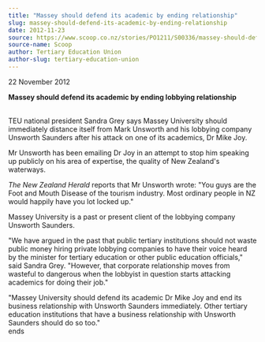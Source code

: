 ```yaml
---
title: "Massey should defend its academic by ending relationship"
slug: massey-should-defend-its-academic-by-ending-relationship
date: 2012-11-23
source: https://www.scoop.co.nz/stories/PO1211/S00336/massey-should-defend-its-academic-by-ending-relationship.htm
source-name: Scoop
author: Tertiary Education Union
author-slug: tertiary-education-union
---
```


<p>22 November 2012</p>

<p><b>Massey should defend its academic by
ending lobbying relationship</b><br><b></b></p>

<p><br>TEU
national president Sandra Grey says Massey University should
immediately distance itself from Mark Unsworth and his
lobbying company Unsworth Saunders after his attack on one
of its academics, Dr Mike Joy.</p>

<p>Mr Unsworth has been
emailing Dr Joy in an attempt to stop him speaking up
publicly on his area of expertise, the quality of New
Zealand's waterways.</p>

<p><i>The New Zealand  Herald</i>
reports that Mr Unsworth wrote: "You guys are the Foot and
Mouth Disease of the tourism industry. Most ordinary people
in NZ would happily have you lot locked up."</p>

<p>Massey
University is a past or present client of the lobbying
company Unsworth Saunders.</p>

<p>"We have argued in the past
that public tertiary institutions should not waste public
money hiring private lobbying companies to have their voice
heard by the minister for tertiary education or other public
education officials," said Sandra Grey. "However, that
corporate relationship moves from wasteful to dangerous when
the lobbyist in question starts attacking academics for
doing their job."</p>

<p>"Massey University should defend its
academic Dr Mike Joy and end its business relationship with
Unsworth Saunders immediately. Other tertiary education
institutions that have a business relationship with Unsworth
Saunders should do so
too."<br>ends<p>

<p></p>